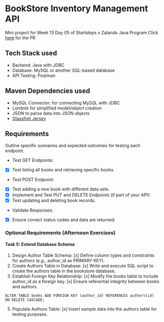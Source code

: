 # BookStore Inventory Management API
Mini project for Week 13 Day 05 of Startsteps x Zalando Java Program
Click [here](https://github.com/marishkazachariah/bookstore-inventory-management-api/pull/1) for the PR

## Tech Stack used
- Backend: Java with JDBC
- Database: MySQL or another SQL-based database
- API Testing: Postman

## Maven Dependencies used
- MySQL Connector: for connecting MySQL with JDBC
- Lombok for simplified model/object creation
- JSON to parse data into JSON objects
- [Glassfish Jersey](https://mvnrepository.com/artifact/org.glassfish.jersey)

## Requirements
Outline specific scenarios and expected outcomes for testing each endpoint.
- Test GET Endpoints:
- [x] Test listing all books and retrieving specific books.
- Test POST Endpoint:
- [x] Test adding a new book with different data sets.
- [x] Implement and Test PUT and DELETE Endpoints (if part of your API):
- [x] Test updating and deleting book records.
- Validate Responses:
- [x] Ensure correct status codes and data are returned.

### Optional Requirements (Afternoon Exercises)
#### Task 5: Extend Database Schema
1. Design Author Table Schema:
[x] Define column types and constraints for authors (e.g., author_id as PRIMARY KEY).
2. Create Authors Table in Database:
[x] Write and execute SQL script to create the authors table in the bookstore database.
3. Establish Foreign Key Relationship:
[x] Modify the books table to include author_id as a foreign key.
[x] Ensure referential integrity between books and authors.
```
ALTER TABLE books ADD FOREIGN KEY (author_id) REFERENCES authors(id) ON DELETE CASCADE;
```
5. Populate Authors Table:
[x] Insert sample data into the authors table for testing purposes.
